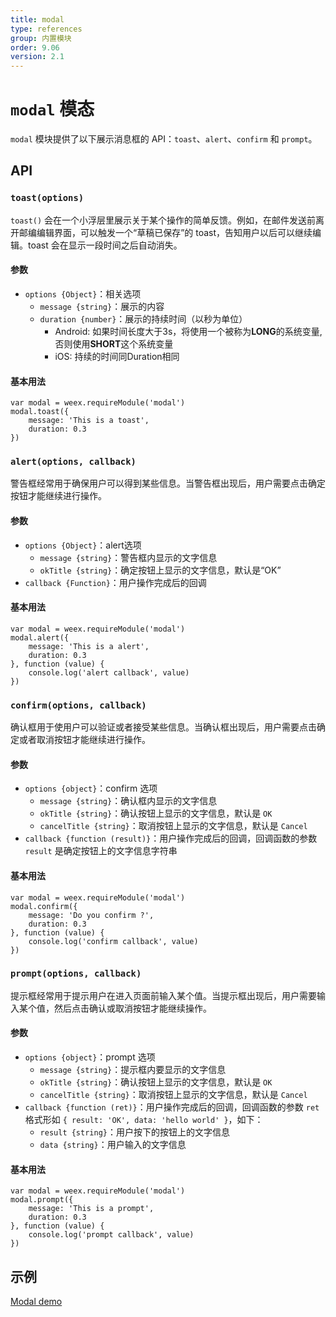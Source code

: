 ```yaml
---
title: modal
type: references
group: 内置模块
order: 9.06
version: 2.1
---
```


# `modal` 模态

`modal` 模块提供了以下展示消息框的 API：`toast`、`alert`、`confirm` 和 `prompt`。

## API

### `toast(options)`

`toast()` 会在一个小浮层里展示关于某个操作的简单反馈。例如，在邮件发送前离开邮编编辑界面，可以触发一个“草稿已保存”的 toast，告知用户以后可以继续编辑。toast 会在显示一段时间之后自动消失。

#### 参数

- `options {Object}`：相关选项
  - `message {string}`：展示的内容
  - `duration {number}`：展示的持续时间（以秒为单位）
    - Android: 如果时间长度大于3s，将使用一个被称为**LONG**的系统变量, 否则使用**SHORT**这个系统变量
    - iOS: 持续的时间同Duration相同

#### 基本用法
```
var modal = weex.requireModule('modal')
modal.toast({
    message: 'This is a toast',
    duration: 0.3
})
```


### `alert(options, callback)`

警告框经常用于确保用户可以得到某些信息。当警告框出现后，用户需要点击确定按钮才能继续进行操作。

#### 参数

- `options {Object}`：alert选项
  - `message {string}`：警告框内显示的文字信息
  - `okTitle {string}`：确定按钮上显示的文字信息，默认是“OK”
- `callback {Function}`：用户操作完成后的回调

#### 基本用法
```
var modal = weex.requireModule('modal')
modal.alert({
    message: 'This is a alert',
    duration: 0.3
}, function (value) {
    console.log('alert callback', value)
})
```



### `confirm(options, callback)`

确认框用于使用户可以验证或者接受某些信息。当确认框出现后，用户需要点击确定或者取消按钮才能继续进行操作。

#### 参数

- `options {object}`：confirm 选项
  - `message {string}`：确认框内显示的文字信息
  - `okTitle {string}`：确认按钮上显示的文字信息，默认是 `OK`
  - `cancelTitle {string}`：取消按钮上显示的文字信息，默认是 `Cancel`
- `callback {function (result)}`：用户操作完成后的回调，回调函数的参数 `result` 是确定按钮上的文字信息字符串

#### 基本用法
```
var modal = weex.requireModule('modal')
modal.confirm({
    message: 'Do you confirm ?',
    duration: 0.3
}, function (value) {
    console.log('confirm callback', value)
})
```


### `prompt(options, callback)`

提示框经常用于提示用户在进入页面前输入某个值。当提示框出现后，用户需要输入某个值，然后点击确认或取消按钮才能继续操作。

#### 参数

- `options {object}`：prompt 选项
  - `message {string}`：提示框内要显示的文字信息
  - `okTitle {string}`：确认按钮上显示的文字信息，默认是 `OK`
  - `cancelTitle {string}`：取消按钮上显示的文字信息，默认是 `Cancel`
- `callback {function (ret)}`：用户操作完成后的回调，回调函数的参数 `ret` 格式形如 `{ result: 'OK', data: 'hello world' }`，如下：
  - `result {string}`：用户按下的按钮上的文字信息
  - `data {string}`：用户输入的文字信息

#### 基本用法
```
var modal = weex.requireModule('modal')
modal.prompt({
    message: 'This is a prompt',
    duration: 0.3
}, function (value) {
    console.log('prompt callback', value)
})
```


## 示例

[Modal demo](http://dotwe.org/vue/a7dddfb24edb72be947fc4eec3803f1d)
